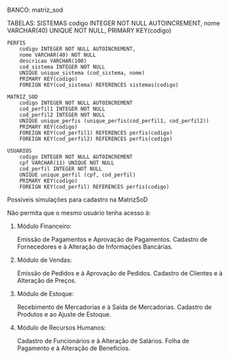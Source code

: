 BANCO: 
    matriz_sod

TABELAS:
    SISTEMAS
        codigo INTEGER NOT NULL AUTOINCREMENT,
        nome VARCHAR(40) UNIQUE NOT NULL,
        PRIMARY KEY(codigo)

    PERFIS
        codigo INTEGER NOT NULL AUTOINCREMENT,
        nome VARCHAR(40) NOT NULL
        descricao VARCHAR(100)
        cod_sistema INTEGER NOT NULL
        UNIQUE unique_sistema (cod_sistema, nome)
        PRIMARY KEY(codigo)
        FOREIGN KEY(cod_sistema) REFERENCES sistemas(codigo)

    MATRIZ_SOD
        codigo INTEGER NOT NULL AUTOINCREMENT
        cod_perfil1 INTEGER NOT NULL
        cod_perfil2 INTEGER NOT NULL
        UNIQUE unique_perfis (unique_perfis(cod_perfil1, cod_perfil2))
        PRIMARY KEY(codigo)
        FOREIGN KEY(cod_perfil1) REFERENCES perfis(codigo)
        FOREIGN KEY(cod_perfil2) REFERENCES perfis(codigo)

    USUARIOS
        codigo INTEGER NOT NULL AUTOINCREMENT
        cpf VARCHAR(11) UNIQUE NOT NULL
        cod_perfil INTEGER NOT NULL
        UNIQUE unique_perfil (cpf, cod_perfil)
        PRIMARY KEY(codigo)
        FOREIGN KEY(cod_perfil) REFERENCES perfis(codigo)


Possíveis simulações para cadastro na MatrizSoD

Não permita que o mesmo usuário tenha acesso à:

1. Módulo Financeiro:

    Emissão de Pagamentos e Aprovação de Pagamentos.
    Cadastro de Fornecedores e à Alteração de Informações Bancárias.

2. Módulo de Vendas:

    Emissão de Pedidos e à Aprovação de Pedidos.
    Cadastro de Clientes e à Alteração de Preços.
    
3.  Módulo de Estoque:

    Recebimento de Mercadorias e à Saída de Mercadorias.
    Cadastro de Produtos e ao Ajuste de Estoque.

4. Módulo de Recursos Humanos:

    Cadastro de Funcionários e à Alteração de Salários.
    Folha de Pagamento e à Alteração de Benefícios.